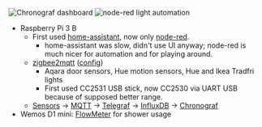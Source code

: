 ![Chronograf dashboard](https://i.imgur.com/KdjZi8j.png)
![node-red light automation](https://i.imgur.com/qlGAEON.png)

- Raspberry Pi 3 B
  - First used [home-assistant](https://www.home-assistant.io/), now only [node-red](https://nodered.org/).
    - home-assistant was slow, didn't use UI anyway; node-red is much nicer for automation and for playing around.
  - [zigbee2mqtt](https://github.com/Koenkk/zigbee2mqtt/) ([config](opt/zigbee2mqtt/data/configuration.yaml))
    - Aqara door sensors, Hue motion sensors, Hue and Ikea Tradfri lights
    - First used CC2531 USB stick, now CC2530 via UART USB because of supposed better range.
  - [Sensors](https://github.com/vogler/sensors) -> [MQTT](https://mosquitto.org/) -> [Telegraf](https://github.com/influxdata/telegraf) -> [InfluxDB](https://github.com/influxdata/influxdb) -> [Chronograf](https://github.com/influxdata/chronograf)
- Wemos D1 mini: [FlowMeter](https://github.com/vogler/FlowMeter) for shower usage
